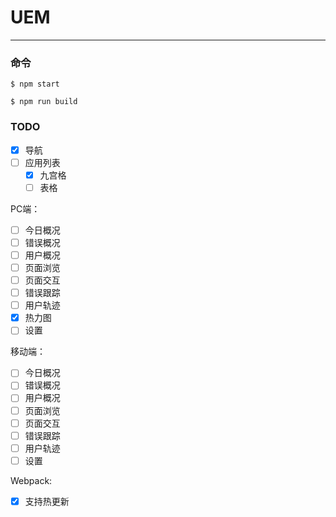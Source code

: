 # UEM

---

### 命令

```shell
$ npm start

$ npm run build
```


### TODO

- [x] 导航
- [ ] 应用列表
    - [x] 九宫格
    - [ ] 表格

PC端：
- [ ] 今日概况
- [ ] 错误概况
- [ ] 用户概况
- [ ] 页面浏览
- [ ] 页面交互
- [ ] 错误跟踪
- [ ] 用户轨迹
- [x] 热力图
- [ ] 设置

移动端：
- [ ] 今日概况
- [ ] 错误概况
- [ ] 用户概况
- [ ] 页面浏览
- [ ] 页面交互
- [ ] 错误跟踪
- [ ] 用户轨迹
- [ ] 设置

Webpack:
- [x] 支持热更新